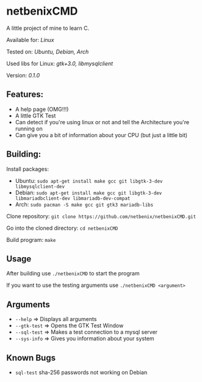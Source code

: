 # **netbenixCMD**

A little project of mine to learn C.

Available for: *Linux*

Tested on: *Ubuntu, Debian, Arch*

Used libs for Linux: *gtk+3.0, libmysqlclient*

Version: *0.1.0* 

## Features:
- A help page (OMG!!!)
- A little GTK Test
- Can detect if you're using linux or not and tell the Architecture you're running on
- Can give you a bit of information about your CPU (but just a little bit)

## Building:
Install packages: 

- Ubuntu: ```sudo apt-get install make gcc git libgtk-3-dev libmysqlclient-dev```
- Debian: ```sudo apt-get install make gcc git libgtk-3-dev libmariadbclient-dev libmariadb-dev-compat```
- Arch: ```sudo pacman -S make gcc git gtk3 mariadb-libs```

Clone repository: ```git clone https://github.com/netbenix/netbenixCMD.git```

Go into the cloned directory: ```cd netbenixCMD```

Build program: ```make```

## Usage
After building use ```./netbenixCMD``` to start the program

If you want to use the testing arguments use ```./netbenixCMD <argument>```

## Arguments
- ```--help```      	=> Displays all arguments
- ```--gtk-test``` 		=> Opens the GTK Test Window
- ```--sql-test```		=> Makes a test connection to a mysql server
- ```--sys-info```  	=> Gives you information about your system

## Known Bugs
- ```sql-test``` sha-256 passwords not working on Debian